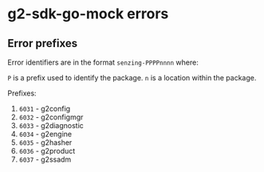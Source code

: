 # g2-sdk-go-mock errors

## Error prefixes

Error identifiers are in the format `senzing-PPPPnnnn` where:

`P` is a prefix used to identify the package.
`n` is a location within the package.

Prefixes:

1. `6031` - g2config
1. `6032` - g2configmgr
1. `6033` - g2diagnostic
1. `6034` - g2engine
1. `6035` - g2hasher
1. `6036` - g2product
1. `6037` - g2ssadm

